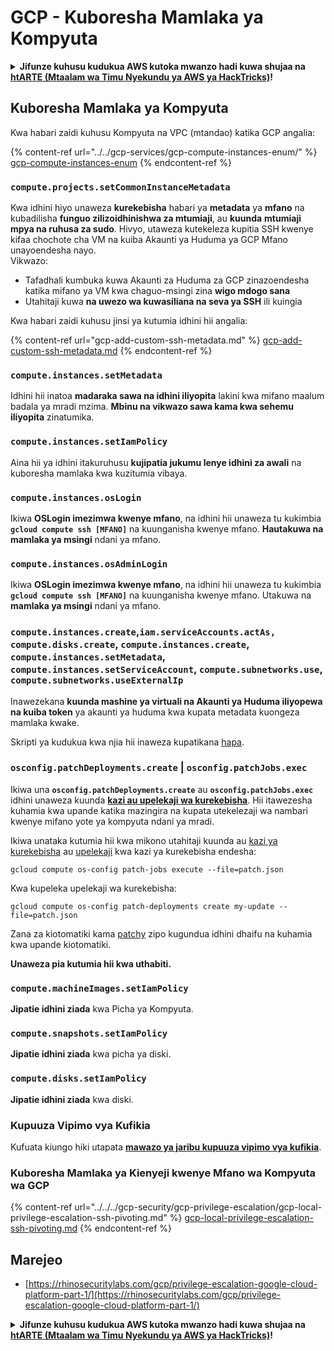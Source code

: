 # GCP - Kuboresha Mamlaka ya Kompyuta

<details>

<summary><strong>Jifunze kuhusu kudukua AWS kutoka mwanzo hadi kuwa shujaa na</strong> <a href="https://training.hacktricks.xyz/courses/arte"><strong>htARTE (Mtaalam wa Timu Nyekundu ya AWS ya HackTricks)</strong></a><strong>!</strong></summary>

Njia nyingine za kusaidia HackTricks:

* Ikiwa unataka kuona **kampuni yako ikionekana kwenye HackTricks** au **kupakua HackTricks kwa PDF** Angalia [**MIPANGO YA KUJIUNGA**](https://github.com/sponsors/carlospolop)!
* Pata [**bidhaa rasmi za PEASS & HackTricks**](https://peass.creator-spring.com)
* Gundua [**Familia ya PEASS**](https://opensea.io/collection/the-peass-family), mkusanyiko wetu wa kipekee wa [**NFTs**](https://opensea.io/collection/the-peass-family)
* **Jiunge na** 💬 [**Kikundi cha Discord**](https://discord.gg/hRep4RUj7f) au kikundi cha [**telegram**](https://t.me/peass) au **tufuate** kwenye **Twitter** 🐦 [**@hacktricks_live**](https://twitter.com/hacktricks_live)**.**
* **Shiriki mbinu zako za kudukua kwa kuwasilisha PRs kwa** [**HackTricks**](https://github.com/carlospolop/hacktricks) na [**HackTricks Cloud**](https://github.com/carlospolop/hacktricks-cloud) repos za github.

</details>

## Kuboresha Mamlaka ya Kompyuta

Kwa habari zaidi kuhusu Kompyuta na VPC (mtandao) katika GCP angalia:

{% content-ref url="../../gcp-services/gcp-compute-instances-enum/" %}
[gcp-compute-instances-enum](../../gcp-services/gcp-compute-instances-enum/)
{% endcontent-ref %}

### `compute.projects.setCommonInstanceMetadata`

Kwa idhini hiyo unaweza **kurekebisha** habari ya **metadata** ya **mfano** na kubadilisha **funguo zilizoidhinishwa za mtumiaji**, au **kuunda** **mtumiaji mpya na ruhusa za sudo**. Hivyo, utaweza kutekeleza kupitia SSH kwenye kifaa chochote cha VM na kuiba Akaunti ya Huduma ya GCP Mfano unayoendesha nayo.\
Vikwazo:

* Tafadhali kumbuka kuwa Akaunti za Huduma za GCP zinazoendesha katika mifano ya VM kwa chaguo-msingi zina **wigo mdogo sana**
* Utahitaji kuwa **na uwezo wa kuwasiliana na seva ya SSH** ili kuingia

Kwa habari zaidi kuhusu jinsi ya kutumia idhini hii angalia:

{% content-ref url="gcp-add-custom-ssh-metadata.md" %}
[gcp-add-custom-ssh-metadata.md](gcp-add-custom-ssh-metadata.md)
{% endcontent-ref %}

### `compute.instances.setMetadata`

Idhini hii inatoa **madaraka sawa na idhini iliyopita** lakini kwa mifano maalum badala ya mradi mzima. **Mbinu na vikwazo sawa kama kwa sehemu iliyopita** zinatumika.

### `compute.instances.setIamPolicy`

Aina hii ya idhini itakuruhusu **kujipatia jukumu lenye idhini za awali** na kuboresha mamlaka kwa kuzitumia vibaya.

### **`compute.instances.osLogin`**

Ikiwa **OSLogin imezimwa kwenye mfano**, na idhini hii unaweza tu kukimbia **`gcloud compute ssh [MFANO]`** na kuunganisha kwenye mfano. **Hautakuwa na mamlaka ya msingi** ndani ya mfano.

### **`compute.instances.osAdminLogin`**

Ikiwa **OSLogin imezimwa kwenye mfano**, na idhini hii unaweza tu kukimbia **`gcloud compute ssh [MFANO]`** na kuunganisha kwenye mfano. Utakuwa na **mamlaka ya msingi** ndani ya mfano.

### `compute.instances.create`,`iam.serviceAccounts.actAs, compute.disks.create`, `compute.instances.create`, `compute.instances.setMetadata`, `compute.instances.setServiceAccount`, `compute.subnetworks.use`, `compute.subnetworks.useExternalIp`

Inawezekana **kuunda mashine ya virtuali na Akaunti ya Huduma iliyopewa na kuiba token** ya akaunti ya huduma kwa kupata metadata kuongeza mamlaka kwake.

Skripti ya kudukua kwa njia hii inaweza kupatikana [hapa](https://github.com/RhinoSecurityLabs/GCP-IAM-Privilege-Escalation/blob/master/ExploitScripts/compute.instances.create.py).

### `osconfig.patchDeployments.create` | `osconfig.patchJobs.exec`

Ikiwa una **`osconfig.patchDeployments.create`** au **`osconfig.patchJobs.exec`** idhini unaweza kuunda [**kazi au upelekaji wa kurekebisha**](https://blog.raphael.karger.is/articles/2022-08/GCP-OS-Patching). Hii itawezesha kuhamia kwa upande katika mazingira na kupata utekelezaji wa nambari kwenye mifano yote ya kompyuta ndani ya mradi.

Ikiwa unataka kutumia hii kwa mikono utahitaji kuunda au [kazi ya kurekebisha](https://github.com/rek7/patchy/blob/main/pkg/engine/patches/patch\_job.json) au [upelekaji](https://github.com/rek7/patchy/blob/main/pkg/engine/patches/patch\_deployment.json) kwa kazi ya kurekebisha endesha:

`gcloud compute os-config patch-jobs execute --file=patch.json`

Kwa kupeleka upelekaji wa kurekebisha:

`gcloud compute os-config patch-deployments create my-update --file=patch.json`

Zana za kiotomatiki kama [patchy](https://github.com/rek7/patchy) zipo kugundua idhini dhaifu na kuhamia kwa upande kiotomatiki.

**Unaweza pia kutumia hii kwa uthabiti.**

### `compute.machineImages.setIamPolicy`

**Jipatie idhini ziada** kwa Picha ya Kompyuta.

### `compute.snapshots.setIamPolicy`

**Jipatie idhini ziada** kwa picha ya diski.

### `compute.disks.setIamPolicy`

**Jipatie idhini ziada** kwa diski.

### Kupuuza Vipimo vya Kufikia

Kufuata kiungo hiki utapata [**mawazo ya jaribu kupuuza vipimo vya kufikia**](../../../gcp-security/gcp-privilege-escalation/).

### Kuboresha Mamlaka ya Kienyeji kwenye Mfano wa Kompyuta wa GCP

{% content-ref url="../../../gcp-security/gcp-privilege-escalation/gcp-local-privilege-escalation-ssh-pivoting.md" %}
[gcp-local-privilege-escalation-ssh-pivoting.md](../../../gcp-security/gcp-privilege-escalation/gcp-local-privilege-escalation-ssh-pivoting.md)
{% endcontent-ref %}

## Marejeo

* [https://rhinosecuritylabs.com/gcp/privilege-escalation-google-cloud-platform-part-1/](https://rhinosecuritylabs.com/gcp/privilege-escalation-google-cloud-platform-part-1/)

<details>

<summary><strong>Jifunze kuhusu kudukua AWS kutoka mwanzo hadi kuwa shujaa na</strong> <a href="https://training.hacktricks.xyz/courses/arte"><strong>htARTE (Mtaalam wa Timu Nyekundu ya AWS ya HackTricks)</strong></a><strong>!</strong></summary>

Njia nyingine za kusaidia HackTricks:

* Ikiwa unataka kuona **kampuni yako ikionekana kwenye HackTricks** au **kupakua HackTricks kwa PDF** Angalia [**MIPANGO YA KUJIUNGA**](https://github.com/sponsors/carlospolop)!
* Pata [**bidhaa rasmi za PEASS & HackTricks**](https://peass.creator-spring.com)
* Gundua [**Familia ya PEASS**](https://opensea.io/collection/the-peass-family), mkusanyiko wetu wa kipekee wa [**NFTs**](https://opensea.io/collection/the-peass-family)
* **Jiunge na** 💬 [**Kikundi cha Discord**](https://discord.gg/hRep4RUj7f) au kikundi cha [**telegram**](https://t.me/peass) au **tufuate** kwenye **Twitter** 🐦 [**@hacktricks_live**](https://twitter.com/hacktricks_live)**.**
* **Shiriki mbinu zako za kudukua kwa kuwasilisha PRs kwa** [**HackTricks**](https://github.com/carlospolop/hacktricks) na [**HackTricks Cloud**](https://github.com/carlospolop/hacktricks-cloud) repos za github.

</details>
